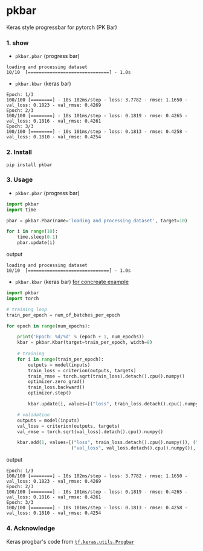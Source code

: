 # pkbar
Keras style progressbar for pytorch (PK Bar)

### 1. show
- `pkbar.pbar` (progress bar)
```
loading and processing dataset
10/10  [==============================] - 1.0s
```

- `pkbar.kbar` (keras bar)
```
Epoch: 1/3
100/100 [========] - 10s 102ms/step - loss: 3.7782 - rmse: 1.1650 - val_loss: 0.1823 - val_rmse: 0.4269
Epoch: 2/3
100/100 [========] - 10s 101ms/step - loss: 0.1819 - rmse: 0.4265 - val_loss: 0.1816 - val_rmse: 0.4261
Epoch: 3/3
100/100 [========] - 10s 101ms/step - loss: 0.1813 - rmse: 0.4258 - val_loss: 0.1810 - val_rmse: 0.4254
```

### 2. Install 
```
pip install pkbar
```

### 3. Usage

- `pkbar.pbar` (progress bar)
```python
import pkbar
import time

pbar = pkbar.Pbar(name='loading and processing dataset', target=10)

for i in range(10):
    time.sleep(0.1)
    pbar.update(i)
```
output
```
loading and processing dataset
10/10  [==============================] - 1.0s
```

- `pkbar.kbar` (keras bar) [for concreate example](https://github.com/yueyericardo/pkbar/blob/master/tests/test.py#L16)
```python
import pkbar
import torch

# training loop
train_per_epoch = num_of_batches_per_epoch

for epoch in range(num_epochs):

    print('Epoch: %d/%d' % (epoch + 1, num_epochs))
    kbar = pkbar.Kbar(target=train_per_epoch, width=8)
    
    # training
    for i in range(train_per_epoch):
        outputs = model(inputs)
        train_loss = criterion(outputs, targets)
        train_rmse = torch.sqrt(train_loss).detach().cpu().numpy()
        optimizer.zero_grad()
        train_loss.backward()
        optimizer.step()

        kbar.update(i, values=[("loss", train_loss.detach().cpu().numpy()), ("rmse", train_rmse)])

    # validation
    outputs = model(inputs)
    val_loss = criterion(outputs, targets)
    val_rmse = torch.sqrt(val_loss).detach().cpu().numpy()

    kbar.add(1, values=[("loss", train_loss.detach().cpu().numpy()), ("rmse", train_rmse),
                        ("val_loss", val_loss.detach().cpu().numpy()), ("val_rmse", val_rmse)])
```
output
```
Epoch: 1/3
100/100 [========] - 10s 102ms/step - loss: 3.7782 - rmse: 1.1650 - val_loss: 0.1823 - val_rmse: 0.4269
Epoch: 2/3
100/100 [========] - 10s 101ms/step - loss: 0.1819 - rmse: 0.4265 - val_loss: 0.1816 - val_rmse: 0.4261
Epoch: 3/3
100/100 [========] - 10s 101ms/step - loss: 0.1813 - rmse: 0.4258 - val_loss: 0.1810 - val_rmse: 0.4254
```

### 4. Acknowledge
Keras progbar's code from [`tf.keras.utils.Progbar`](https://github.com/tensorflow/tensorflow/blob/r1.14/tensorflow/python/keras/utils/generic_utils.py#L313)
